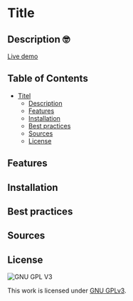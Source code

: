 # Title 

## Description 🤓
<!-- Add a link to your live demo in Github Pages 🌐-->
<!-- Add a nice poster image here at the end of the week, showing off your shiny frontend 📸 -->

[Live demo](...)
## Table of Contents

- [Titel](#titel)
  * [Description](#description)
  * [Features](#features)
  * [Installation](#installation)
  * [Best practices](#best-practices)
  * [Sources](#sources)
  * [License](#license)

## Features

## Installation

## Best practices

## Sources

## License

![GNU GPL V3](https://www.gnu.org/graphics/gplv3-127x51.png)

This work is licensed under [GNU GPLv3](./LICENSE).
